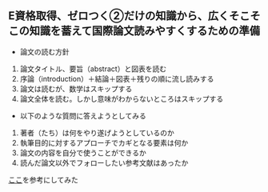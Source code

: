 ## E資格取得、ゼロつく②だけの知識から、広くそこそこの知識を蓄えて国際論文読みやすくするための準備

- 論文の読む方針
1. 論文タイトル、要旨（abstract）と図表を読む
1. 序論（introduction）＋結論＋図表＋残りの順に流し読みする
1. 論文は読むが、数学はスキップする
1. 論文全体を読む。しかし意味がわからないところはスキップする

- 以下のような質問に答えようとしてみる
1. 著者（たち）は何をやり遂げようとしているのか
1. 執筆目的に対するアプローチでカギとなる要素は何か
1. 論文の内容を自分で使うことができるか
1. 読んだ論文以外でフォローしたい参考文献はあったか

[ここ](https://ainow.ai/2019/11/28/180522/)を参考にしてみた
